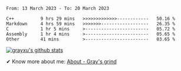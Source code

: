 <!--START_SECTION:waka-->

```text
From: 13 March 2023 - To: 20 March 2023

C++          9 hrs 29 mins   >>>>>>>>>>>>>------------   50.16 %
Markdown     4 hrs 59 mins   >>>>>>>------------------   26.35 %
C            1 hr 5 mins     >------------------------   05.72 %
Assembly     1 hr 4 mins     >------------------------   05.65 %
Other        41 mins         >------------------------   03.65 %
```

<!--END_SECTION:waka-->

[![grayxu's github stats](https://github-readme-stats.vercel.app/api?username=grayxu&count_private=true&show_icons=true)](https://github.com/grayxu)

✔ Know more about me: [About - Gray's grind](https://www.grayxu.cn/)
